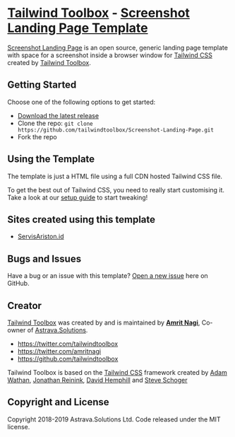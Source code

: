 # [Tailwind Toolbox](https://www.tailwindtoolbox.com/) - [Screenshot Landing Page Template](https://www.tailwindtoolbox.com/templates/screenshot-landing-page)

[Screenshot Landing Page](https://www.tailwindtoolbox.com/templates/screenshot-landing-page) is an open source, generic landing page template with space for a screenshot inside a browser window for [Tailwind CSS](https://tailwindcss.com/) created by [Tailwind Toolbox](https://www.tailwindtoolbox.com/).

<!--![Screenshot Landing Page](https://www.tailwindtoolbox.com/templates/screenshot-landing-page.png) -->


## Getting Started

Choose one of the following options to get started:
* [Download the latest release](https://github.com/tailwindtoolbox/Screenshot-Landing-Page/archive/master.zip)
* Clone the repo: `git clone https://github.com/tailwindtoolbox/Screenshot-Landing-Page.git`
* Fork the repo

## Using the Template

The template is just a HTML file using a full CDN hosted Tailwind CSS file.

To get the best out of Tailwind CSS, you need to really start customising it.
Take a look at our [setup guide](https://www.tailwindtoolbox.com/setup) to start tweaking!

## Sites created using this template

* [ServisAriston.id](https://servisariston.id)


## Bugs and Issues

Have a bug or an issue with this template? [Open a new issue](https://github.com/tailwindtoolbox/Screenshot-Landing-Page/issues/new) here on GitHub.

## Creator

[Tailwind Toolbox](https://www.tailwindtoolbox.com/) was created by and is maintained by **[Amrit Nagi](https://amritnagi.info/)**, Co-owner of [Astrava.Solutions](https://astrava.solutions).

* https://twitter.com/tailwindtoolbox
* https://twitter.com/amritnagi
* https://github.com/tailwindtoolbox

Tailwind Toolbox is based on the [Tailwind CSS](https://www.tailwindcss.com/) framework created by [Adam Wathan](https://twitter.com/adamwathan), [Jonathan Reinink](https://twitter.com/reinink), [David Hemphill](https://twitter.com/davidhemphill) and [Steve Schoger](https://twitter.com/steveschoger)




## Copyright and License

Copyright 2018-2019 Astrava.Solutions Ltd. Code released under the MIT license.
